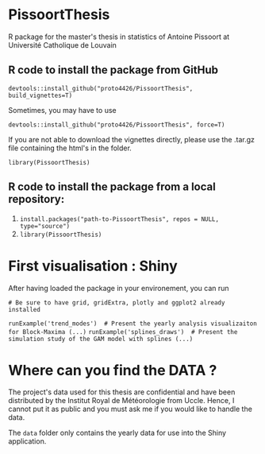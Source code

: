 # PissoortThesis
R package for the master's thesis in statistics of Antoine Pissoort at Université Catholique de Louvain

## R code to install the package from GitHub
`devtools::install_github("proto4426/PissoortThesis", build_vignettes=T)`

Sometimes, you may have to use 

`devtools::install_github("proto4426/PissoortThesis", force=T)`

If you are not able to download the vignettes directly, please use the .tar.gz file containing the html's in the folder.

`library(PissoortThesis)`

## R code to install the package from a local repository:
1. `install.packages("path-to-PissoortThesis", repos = NULL, type="source")`
2. `library(PissoortThesis)`



# First visualisation : Shiny

After having loaded the package in your environement, you can run

`# Be sure to have grid, gridExtra, plotly and ggplot2 already installed`

`runExample('trend_modes')  # Present the yearly analysis visualizaiton for Block-Maxima (...)`
`runExample('splines_draws')  # Present the simulation study of the GAM model with splines (...)`


# Where can you find the DATA ? 

The project's data used for this thesis are confidential and have been distributed by the Institut Royal de Météorologie from Uccle. Hence, I cannot put it as public and you must ask me if you would like to handle the data. 

The `data` folder only contains the yearly data for use into the Shiny application. 
